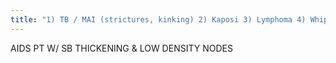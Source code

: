 ```yaml
---
title: "1) TB / MAI (strictures, kinking) 2) Kaposi 3) Lymphoma 4) Whipple (low density nodes but may not be ass w/ AIDS)"
---
```

AIDS PT W/ SB THICKENING &amp; LOW DENSITY NODES

